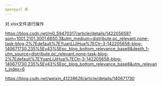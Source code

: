 ```yaml
---
openpyxl 库
---
```


对.xlsx文件进行操作

https://blog.csdn.net/m0_59470317/article/details/142205658?spm=1001.2101.3001.6650.3&utm_medium=distribute.pc_relevant.none-task-blog-2%7Edefault%7EYuanLiJiHua%7ECtr-3-142205658-blog-140671730.235%5Ev43%5Epc_blog_bottom_relevance_base8&depth_1-utm_source=distribute.pc_relevant.none-task-blog-2%7Edefault%7EYuanLiJiHua%7ECtr-3-142205658-blog-140671730.235%5Ev43%5Epc_blog_bottom_relevance_base8&utm_relevant_index=6

https://blog.csdn.net/weixin_41238626/article/details/140671730